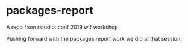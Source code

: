 # packages-report

A repo from rstudio::conf 2019 wtf workshop

Pushing forward with the packages report work we did at that session.
